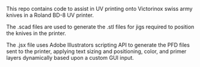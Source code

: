 This repo contains code to assist in UV printing onto Victorinox swiss army knives in a Roland BD-8 UV printer.  

The .scad files are used to generate the .stl files for jigs required to position the knives in the printer.

The .jsx file uses Adobe Illustrators scripting API to generate the PFD files sent to the printer, applying text sizing and positioning, color, and primer layers dynamically based upon a custom GUI input.   
